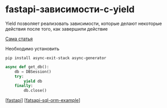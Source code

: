 # fastapi-зависимости-с-yield

Yield позволяет реализовать зависимости, которые делают некоторые действия после того, как завершили действие

[Сама статья](https://fastapi.tiangolo.com/tutorial/dependencies/dependencies-with-yield/)

Необходимо установить

`pip install async-exit-stack async-generator`

```python
async def get_db():
    db = DBSession()
    try:
        yield db
    finally:
        db.close()
```

[[fastapi]]
[[fatsapi-sql-orm-example]]

[//begin]: # "Autogenerated link references for markdown compatibility"
[fastapi]: ../lists/fastapi "fastapi"
[fatsapi-sql-orm-example]: fatsapi-sql-orm-example "fatsapi-sql-orm-example"
[//end]: # "Autogenerated link references"